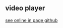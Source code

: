 ## video player


[see online in page github](https://aliseyedi01.github.io/Video-Player-TailwindCss/)

